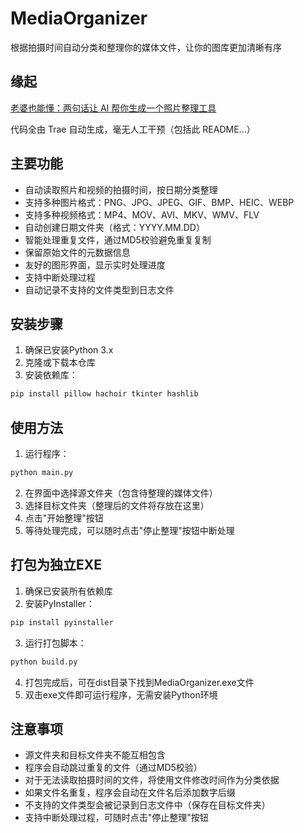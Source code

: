 # MediaOrganizer
根据拍摄时间自动分类和整理你的媒体文件，让你的图库更加清晰有序

## 缘起
[老婆也能懂：两句话让 AI 帮你生成一个照片整理工具](https://mp.weixin.qq.com/s/ddQjaYXB5vlJ4sHqRPcoyw)

代码全由 Trae 自动生成，毫无人工干预（包括此 README...）

## 主要功能
- 自动读取照片和视频的拍摄时间，按日期分类整理
- 支持多种图片格式：PNG、JPG、JPEG、GIF、BMP、HEIC、WEBP
- 支持多种视频格式：MP4、MOV、AVI、MKV、WMV、FLV
- 自动创建日期文件夹（格式：YYYY.MM.DD）
- 智能处理重复文件，通过MD5校验避免重复复制
- 保留原始文件的元数据信息
- 友好的图形界面，显示实时处理进度
- 支持中断处理过程
- 自动记录不支持的文件类型到日志文件

## 安装步骤
1. 确保已安装Python 3.x
2. 克隆或下载本仓库
3. 安装依赖库：
```bash
pip install pillow hachoir tkinter hashlib
```

## 使用方法
1. 运行程序：
```bash
python main.py
```
2. 在界面中选择源文件夹（包含待整理的媒体文件）
3. 选择目标文件夹（整理后的文件将存放在这里）
4. 点击"开始整理"按钮
5. 等待处理完成，可以随时点击"停止整理"按钮中断处理

## 打包为独立EXE
1. 确保已安装所有依赖库
2. 安装PyInstaller：
```bash
pip install pyinstaller
```
3. 运行打包脚本：
```bash
python build.py
```
4. 打包完成后，可在dist目录下找到MediaOrganizer.exe文件
5. 双击exe文件即可运行程序，无需安装Python环境

## 注意事项
- 源文件夹和目标文件夹不能互相包含
- 程序会自动跳过重复的文件（通过MD5校验）
- 对于无法读取拍摄时间的文件，将使用文件修改时间作为分类依据
- 如果文件名重复，程序会自动在文件名后添加数字后缀
- 不支持的文件类型会被记录到日志文件中（保存在目标文件夹）
- 支持中断处理过程，可随时点击"停止整理"按钮
